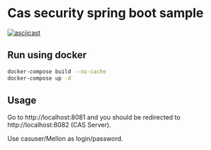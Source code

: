 # Cas security spring boot sample

[![asciicast](https://asciinema.org/a/eNoup6KEIfd2TbmSwnpQxdjCT.png)](https://asciinema.org/a/eNoup6KEIfd2TbmSwnpQxdjCT)

## Run using docker

```bash
docker-compose build --no-cache 
docker-compose up -d
```

## Usage

Go to http://localhost:8081 and you should be redirected to http://localhost:8082 (CAS Server).

Use casuser/Mellon as login/password.
